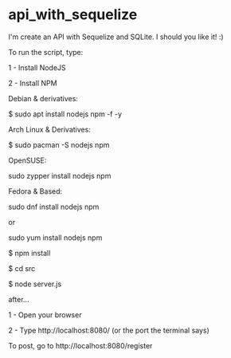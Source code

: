 # api_with_sequelize
I'm create an API with Sequelize and SQLite. I should you like it! :)

To run the script, type:

1 - Install NodeJS


2 - Install NPM

Debian & derivatives:


$ sudo apt install nodejs npm -f -y


Arch Linux & Derivatives:


$ sudo pacman -S nodejs npm


OpenSUSE:


sudo zypper install nodejs npm


Fedora & Based:


sudo dnf install nodejs npm

or

sudo yum install nodejs npm

$ npm install


$ cd src


$ node server.js


after...

1 - Open your browser

2 - Type http://localhost:8080/ (or the port the terminal says)

To post, go to http://localhost:8080/register
